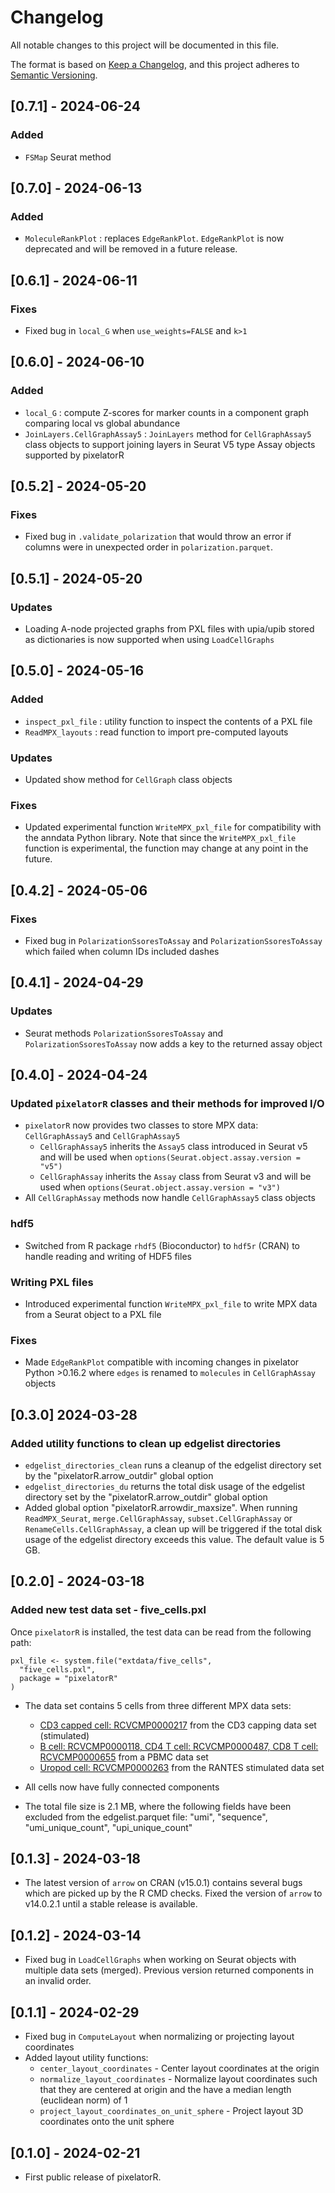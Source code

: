 # Changelog

All notable changes to this project will be documented in this file.

The format is based on [Keep a Changelog](https://keepachangelog.com/en/1.0.0/),
and this project adheres to [Semantic Versioning](https://semver.org/spec/v2.0.0.html).

## [0.7.1] - 2024-06-24

### Added

- `FSMap` Seurat method

## [0.7.0] - 2024-06-13

### Added

- `MoleculeRankPlot` : replaces `EdgeRankPlot`. `EdgeRankPlot` is now deprecated and will be removed in a future release.

## [0.6.1] - 2024-06-11

### Fixes

- Fixed bug in `local_G` when `use_weights=FALSE` and `k>1`

## [0.6.0] - 2024-06-10

### Added

- `local_G` : compute Z-scores for marker counts in a component graph comparing local vs global abundance
- `JoinLayers.CellGraphAssay5` : `JoinLayers` method for `CellGraphAssay5` class objects to support joining layers in Seurat V5 type Assay objects supported by pixelatorR

## [0.5.2] - 2024-05-20

### Fixes

- Fixed bug in `.validate_polarization` that would throw an error if columns were in unexpected order in `polarization.parquet`. 

## [0.5.1] - 2024-05-20

### Updates

- Loading A-node projected graphs from PXL files with upia/upib stored as dictionaries is now supported when using `LoadCellGraphs`

## [0.5.0] - 2024-05-16

### Added

- `inspect_pxl_file` : utility function to inspect the contents of a PXL file
- `ReadMPX_layouts` : read function to import pre-computed layouts

### Updates

- Updated show method for `CellGraph` class objects

### Fixes

- Updated experimental function `WriteMPX_pxl_file` for compatibility with the anndata Python library. Note that since the `WriteMPX_pxl_file` function is experimental, the function may change at any point in the future.

## [0.4.2] - 2024-05-06

### Fixes

- Fixed bug in `PolarizationSsoresToAssay` and `PolarizationSsoresToAssay` which failed when column IDs included dashes

## [0.4.1] - 2024-04-29

### Updates

- Seurat methods `PolarizationSsoresToAssay` and `PolarizationSsoresToAssay` now adds a key to the returned assay object

## [0.4.0] - 2024-04-24

### Updated `pixelatorR` classes and their methods for improved I/O

- `pixelatorR` now provides two classes to store MPX data: `CellGraphAssay5` and `CellGraphAssay5`
  - `CellGraphAssay5` inherits the `Assay5` class introduced in Seurat v5 and will be used when `options(Seurat.object.assay.version = "v5")`
  - `CellGraphAssay` inherits the `Assay` class from Seurat v3 and will be used when `options(Seurat.object.assay.version = "v3")`
- All `CellGraphAssay` methods now handle `CellGraphAssay5` class objects
  
### hdf5

- Switched from R package `rhdf5` (Bioconductor) to `hdf5r` (CRAN) to handle reading and writing of HDF5 files

### Writing PXL files

- Introduced experimental function `WriteMPX_pxl_file` to write MPX data from a Seurat object to a PXL file

### Fixes

- Made `EdgeRankPlot` compatible with incoming changes in pixelator Python >0.16.2 where `edges` is renamed to `molecules` in `CellGraphAssay` objects

## [0.3.0] 2024-03-28

### Added utility functions to clean up edgelist directories

- `edgelist_directories_clean` runs a cleanup of the edgelist directory set by the "pixelatorR.arrow_outdir" global option
- `edgelist_directories_du` returns the total disk usage of the edgelist directory set by the "pixelatorR.arrow_outdir" global option
- Added global option "pixelatorR.arrowdir_maxsize". When running `ReadMPX_Seurat`, `merge.CellGraphAssay`, `subset.CellGraphAssay` or `RenameCells.CellGraphAssay`, a clean up will be triggered if the total disk usage of the edgelist directory exceeds this value. The default value is 5 GB.

## [0.2.0] - 2024-03-18

### Added new test data set - five_cells.pxl

Once `pixelatorR` is installed, the test data can be read from the following path:

````
pxl_file <- system.file("extdata/five_cells",
  "five_cells.pxl",
  package = "pixelatorR"
)
````

- The data set contains 5 cells from three different MPX data sets:
   - [CD3 capped cell: RCVCMP0000217](https://software.pixelgen.com/datasets/) from the CD3 capping data set (stimulated)
   - [B cell: RCVCMP0000118, CD4 T cell: RCVCMP0000487, CD8 T cell: RCVCMP0000655](https://software.pixelgen.com/datasets/) from a PBMC data set
   - [Uropod cell: RCVCMP0000263](https://software.pixelgen.com/datasets/) from the RANTES stimulated data set

- All cells now have fully connected components
- The total file size is 2.1 MB, where the following fields have been excluded from the edgelist.parquet file: "umi", "sequence", "umi_unique_count", "upi_unique_count"

## [0.1.3] - 2024-03-18

- The latest version of `arrow` on CRAN (v15.0.1) contains several bugs which are picked up by the R CMD checks. Fixed the version of `arrow` to v14.0.2.1 until a stable release is available. 

## [0.1.2] - 2024-03-14

* Fixed bug in `LoadCellGraphs` when working on Seurat objects with multiple data sets (merged). Previous version returned components in an invalid order.

## [0.1.1] - 2024-02-29

* Fixed bug in `ComputeLayout` when normalizing or projecting layout coordinates
* Added layout utility functions:
  * `center_layout_coordinates` - Center layout coordinates at the origin
  * `normalize_layout_coordinates` - Normalize layout coordinates such that they are centered at origin and the have a median length (euclidean norm) of 1
  * `project_layout_coordinates_on_unit_sphere` - Project layout 3D coordinates onto the unit sphere

## [0.1.0] - 2024-02-21

* First public release of pixelatorR.
